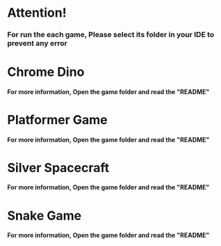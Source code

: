 # Attention!
### For run the each game, Please select its folder in your IDE to prevent any error

# Chrome Dino
#### For more information, Open the game folder and read the "README"

# Platformer Game
#### For more information, Open the game folder and read the "README"

# Silver Spacecraft
#### For more information, Open the game folder and read the "README"

# Snake Game
#### For more information, Open the game folder and read the "README"
